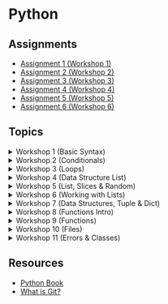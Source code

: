 # Python

## Assignments
- [Assignment 1 (Workshop 1)](https://classroom.github.com/a/JfJHanOt)
- [Assignment 2 (Workshop 2)](https://classroom.github.com/a/Q5yvY7Sr)
- [Assignment 3 (Workshop 3)](https://classroom.github.com/a/HzndXCED)
- [Assignment 4 (Workshop 4)](https://classroom.github.com/a/UH8F8LOE)
- [Assignment 5 (Workshop 5)](https://classroom.github.com/a/pCZ6jljy)
- [Assignment 6 (Workshop 6)](https://classroom.github.com/a/SE7UNEpI)

## Topics


<details>
    <summary>Workshop 1 (Basic Syntax)</summary>
    <br>
    <ul>
        <li>How python works</li>
        <li>Working with values</li>
        <li>Data Types (string; int; float; bool)</li>
        <li>Math Operators</li>
        <li>Comparison Operators</li>
        <li>Assignment Operators</li>
    </ul>
</details>


<details>
    <summary>Workshop 2 (Conditionals)</summary>
    <br>
    <ul>
        <li>Variables</li>
        <li>Getting user input</li>
        <li>String Methods</li>
    </ul>
</details>


<details>
    <summary>Workshop 3 (Loops)</summary>
    <br>
    <ul>
        <li>Type Casting</li>
        <li>Logical Operators</li>
        <li>Conditional Statements</li>
        <li>Loops (for, while)</li>
        <li>in operator</li>
        <li>range function</li>
        <li>continue & break statements</li>
        <li>Data Structure - list</li>
    </ul>
</details>

<details>
    <summary>Workshop 4 (Data Structure List)</summary>
    <br>
    <ul>
        <li>Working with list</li>
        <li>Accessing elements</li>
        <li>Adding new elements</li>
        <li>Updating elements</li>
        <li>Removing elements</li>
        <li>Searching</li>
        <li>Sorting</li>
    </ul>
</details>


<details>
    <summary>Workshop 5 (List, Slices & Random)</summary>
    <br>
    <ul>
        <li>Searching in list</li>
        <li>Sorting list</li>
        <li>Slices</li>
        <li>Random Numbers</li>
    </ul>
</details>

<details>
    <summary>Workshop 6 (Working with Lists)</summary>
    <br>
    <ul>
        <li>Working with lists<li>
        <li>Prime Numbers</li>
    </ul>
</details>

<details>
    <summary>Workshop 7 (Data Structures, Tuple & Dict)</summary>
    <br>
    <ul>
        <li>Tuple</li>
        <li>Sorting</li>
        <li>Dictionaries</li>
        <li>Working with Dict</li>
        <li>Nesting</li>
    </ul>
</details>

<details>
    <summary>Workshop 8 (Functions Intro)</summary>
    <br>
    <ul>
        <li>List with Dicts</li>
        <li>Functions</li>
        <li>Return Values</li>
    </ul>
</details>


<details>
    <summary>Workshop 9 (Functions)</summary>
    <br>
    <ul>
        <li>List Comprehension</li>
        <li>Multidimesional list</li>
        <li>Function Scopes</li>
        <li>Default values</li>
        <li>Keywrod arguments</li>
        <li>Arbitrary Arguments</li>
        <li>List as default value</li>
    </ul>
</details>


<details>
    <summary>Workshop 10 (Files)</summary>
    <br>
    <ul>
        <li>Reading from a file</li>
        <li>Writing to a file</li>
        <li>Appending to a file</li>
    </ul>
</details>


<details>
    <summary>Workshop 11 (Errors & Classes)</summary>
    <br>
    <ul>
        <li>Handling Exceptions</li>
        <li>Using raise keyword</li>
        <li>Using else keyword</li>
        <li>Using finally keyword</li>
        <li>Introduction OOP</li>
        <li>Defining classes with their attributes and functionality (methods)</li>
        <li>Creating objects</li>
        <li>Accessing attributes and methods</li>
        <li>What is constructor</li>
        <li>What is self</li>
        <li>dunders (__init__, __str__, __add__)</li>
    </ul>
</details>




## Resources
- [Python Book](https://1drv.ms/b/c/8e182a6cb0324966/EWZJMrBsKhgggI5VQgEAAAABLJ8MAd28svlg3TBhDbGtJA?e=aUraJO)
- [What is Git?](https://www.youtube.com/watch?v=HkdAHXoRtos)